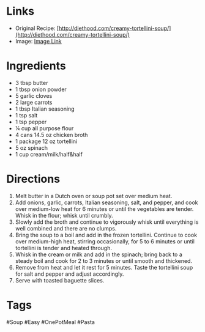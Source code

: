 # Links
* Original Recipe: [http://diethood.com/creamy-tortellini-soup/](http://diethood.com/creamy-tortellini-soup/)
* Image: [Image Link](https://photos.google.com/share/AF1QipOJE74onaEpmZ7Frb8ECRZy8ZsM2Y4rInvqpsRxMjzu3TZesTQQ5CLolJPADUcQPg/photo/AF1QipNxaHU277YXZZF5kMrDTLwajQOIryhgxSpN9XtV?key=TXRaT2NiWHllSUQxRUFKa0xHMDFrX19IZFkzVER3)
# Ingredients
- 3 tbsp butter
- 1 tbsp onion powder
- 5 garlic cloves
- 2 large carrots
- 1 tbsp Italian seasoning
- 1 tsp salt
- 1 tsp pepper
- ¼ cup all purpose flour
- 4 cans 14.5 oz chicken broth
- 1 package 12 oz tortellini
- 5 oz spinach
- 1 cup cream/milk/half&half
# Directions
1. Melt butter in a Dutch oven or soup pot set over medium heat.
2. Add onions, garlic, carrots, Italian seasoning, salt, and pepper, and cook over medium-low heat for 6 minutes or until the vegetables are tender. Whisk in the flour; whisk until crumbly.
3. Slowly add the broth and continue to vigorously whisk until everything is well combined and there are no clumps.
4. Bring the soup to a boil and add in the frozen tortellini. Continue to cook over medium-high heat, stirring occasionally, for 5 to 6 minutes or until tortellini is tender and heated through.
5. Whisk in the cream or milk and add in the spinach; bring back to a steady boil and cook for 2 to 3 minutes or until smooth and thickened.
6. Remove from heat and let it rest for 5 minutes. Taste the tortellini soup for salt and pepper and adjust accordingly.
7. Serve with toasted baguette slices.
# Tags
#Soup #Easy #OnePotMeal #Pasta